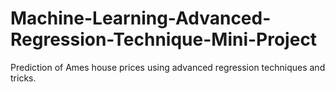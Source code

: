 # Machine-Learning-Advanced-Regression-Technique-Mini-Project
Prediction of Ames house prices using advanced regression techniques and tricks.
